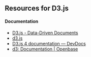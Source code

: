 ## Resources for D3.js

#### Documentation

* [D3.js - Data-Driven Documents](https://d3js.org/)
* [d3.js](https://strongriley.github.io/d3/api/)
* [D3.js 4 documentation — DevDocs](https://devdocs.io/d3~4/)
* [d3: Documentation | Openbase](https://openbase.io/js/d3/documentation)